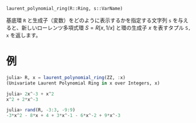 ```
laurent_polynomial_ring(R::Ring, s::VarName)
```

基底環 `R` と生成子（変数）をどのように表示するかを指定する文字列 `s` を与えると、新しいローレンツ多項式環 $S = R[x, 1/x]$ と環の生成子 $x$ を表すタプル `S, x` を返します。

# 例

```julia
julia> R, x = laurent_polynomial_ring(ZZ, :x)
(Univariate Laurent Polynomial Ring in x over Integers, x)

julia> 2x^-3 + x^2
x^2 + 2*x^-3

julia> rand(R, -3:3, -9:9)
-3*x^2 - 8*x + 4 + 3*x^-1 - 6*x^-2 + 9*x^-3
```
